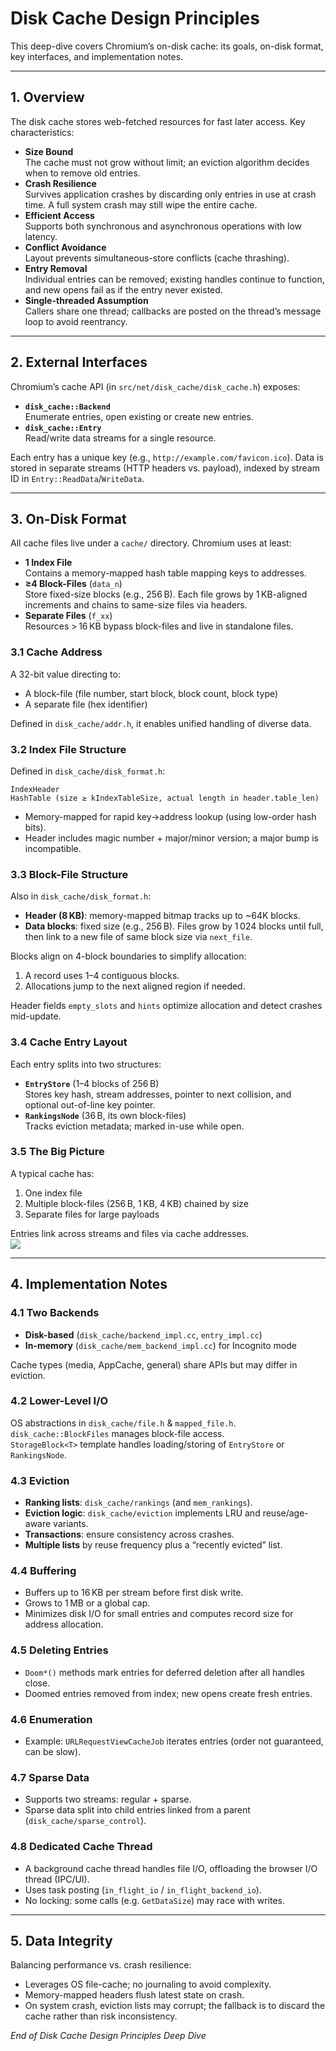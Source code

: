 # Disk Cache Design Principles

This deep-dive covers Chromium’s on-disk cache: its goals, on-disk format, key interfaces, and implementation notes.

---

## 1. Overview

The disk cache stores web-fetched resources for fast later access. Key characteristics:

- **Size Bound**  
  The cache must not grow without limit; an eviction algorithm decides when to remove old entries.
- **Crash Resilience**  
  Survives application crashes by discarding only entries in use at crash time. A full system crash may still wipe the entire cache.
- **Efficient Access**  
  Supports both synchronous and asynchronous operations with low latency.
- **Conflict Avoidance**  
  Layout prevents simultaneous-store conflicts (cache thrashing).
- **Entry Removal**  
  Individual entries can be removed; existing handles continue to function, and new opens fail as if the entry never existed.
- **Single-threaded Assumption**  
  Callers share one thread; callbacks are posted on the thread’s message loop to avoid reentrancy.

---

## 2. External Interfaces

Chromium’s cache API (in `src/net/disk_cache/disk_cache.h`) exposes:

- **`disk_cache::Backend`**  
  Enumerate entries, open existing or create new entries.
- **`disk_cache::Entry`**  
  Read/write data streams for a single resource.

Each entry has a unique key (e.g., `http://example.com/favicon.ico`). Data is stored in separate streams (HTTP headers vs. payload), indexed by stream ID in `Entry::ReadData`/`WriteData`.

---

## 3. On-Disk Format

All cache files live under a `cache/` directory. Chromium uses at least:

- **1 Index File**  
  Contains a memory-mapped hash table mapping keys to addresses.
- **≥4 Block-Files** (`data_n`)  
  Store fixed-size blocks (e.g., 256 B). Each file grows by 1 KB-aligned increments and chains to same-size files via headers.
- **Separate Files** (`f_xx`)  
  Resources > 16 KB bypass block-files and live in standalone files.

### 3.1 Cache Address

A 32-bit value directing to:

- A block-file (file number, start block, block count, block type)
- A separate file (hex identifier)

Defined in `disk_cache/addr.h`, it enables unified handling of diverse data.

### 3.2 Index File Structure

Defined in `disk_cache/disk_format.h`:

```text
IndexHeader
HashTable (size ≥ kIndexTableSize, actual length in header.table_len)
```

- Memory-mapped for rapid key→address lookup (using low-order hash bits).
- Header includes magic number + major/minor version; a major bump is incompatible.

### 3.3 Block-File Structure

Also in `disk_cache/disk_format.h`:

- **Header (8 KB)**: memory-mapped bitmap tracks up to ~64K blocks.
- **Data blocks**: fixed size (e.g., 256 B). Files grow by 1 024 blocks until full, then link to a new file of same block size via `next_file`.

Blocks align on 4-block boundaries to simplify allocation:

1. A record uses 1–4 contiguous blocks.  
2. Allocations jump to the next aligned region if needed.  

Header fields `empty_slots` and `hints` optimize allocation and detect crashes mid-update.

### 3.4 Cache Entry Layout

Each entry splits into two structures:

- **`EntryStore`** (1–4 blocks of 256 B)  
  Stores key hash, stream addresses, pointer to next collision, and optional out-of-line key pointer.
- **`RankingsNode`** (36 B, its own block-files)  
  Tracks eviction metadata; marked in-use while open.

### 3.5 The Big Picture

A typical cache has:

1. One index file  
2. Multiple block-files (256 B, 1 KB, 4 KB) chained by size  
3. Separate files for large payloads

Entries link across streams and files via cache addresses.  
![](../../../img/modules/the-big-picture.png)

---

## 4. Implementation Notes

### 4.1 Two Backends

- **Disk-based** (`disk_cache/backend_impl.cc`, `entry_impl.cc`)  
- **In-memory** (`disk_cache/mem_backend_impl.cc`) for Incognito mode

Cache types (media, AppCache, general) share APIs but may differ in eviction.

### 4.2 Lower-Level I/O

OS abstractions in `disk_cache/file.h` & `mapped_file.h`.  
`disk_cache::BlockFiles` manages block-file access.  
`StorageBlock<T>` template handles loading/storing of `EntryStore` or `RankingsNode`.

### 4.3 Eviction

- **Ranking lists**: `disk_cache/rankings` (and `mem_rankings`).  
- **Eviction logic**: `disk_cache/eviction` implements LRU and reuse/age-aware variants.  
- **Transactions**: ensure consistency across crashes.  
- **Multiple lists** by reuse frequency plus a “recently evicted” list.

### 4.4 Buffering

- Buffers up to 16 KB per stream before first disk write.  
- Grows to 1 MB or a global cap.  
- Minimizes disk I/O for small entries and computes record size for address allocation.

### 4.5 Deleting Entries

- `Doom*()` methods mark entries for deferred deletion after all handles close.  
- Doomed entries removed from index; new opens create fresh entries.

### 4.6 Enumeration

- Example: `URLRequestViewCacheJob` iterates entries (order not guaranteed, can be slow).

### 4.7 Sparse Data

- Supports two streams: regular + sparse.  
- Sparse data split into child entries linked from a parent (`disk_cache/sparse_control`).

### 4.8 Dedicated Cache Thread

- A background cache thread handles file I/O, offloading the browser I/O thread (IPC/UI).  
- Uses task posting (`in_flight_io` / `in_flight_backend_io`).  
- No locking: some calls (e.g. `GetDataSize`) may race with writes.

---

## 5. Data Integrity

Balancing performance vs. crash resilience:

- Leverages OS file-cache; no journaling to avoid complexity.  
- Memory-mapped headers flush latest state on crash.  
- On system crash, eviction lists may corrupt; the fallback is to discard the cache rather than risk inconsistency.

*End of Disk Cache Design Principles Deep Dive*

